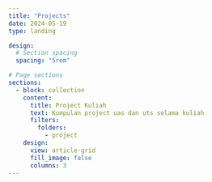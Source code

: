 ```yaml
---
title: "Projects"
date: 2024-05-19
type: landing

design:
  # Section spacing
  spacing: "5rem"

# Page sections
sections:
  - block: collection
    content:
      title: Project Kuliah
      text: Kumpulan project uas dan uts selama kuliah
      filters:
        folders:
          - project
    design:
      view: article-grid
      fill_image: false
      columns: 3
---
```

